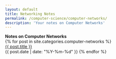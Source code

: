 ```yaml
---
layout: default
title: Networking Notes
permalink: /computer-science/computer-networks/
description: 'Your notes on Computer Networks'
---
```


<strong style="margin-top:-1rem;">
  Notes on Computer Networks
</strong>

<div class='writing nu'>
  {% for post in site.categories.computer-networks %}
    <div><a title='#{{ forloop.rindex }}' href='{{ post.url }}'>{{ post.title }}</a></div>
    <time>{{ post.date | date: "%Y-%m-%d" }}</time>
  {% endfor %}
</div>